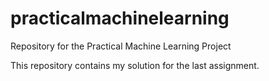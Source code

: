 # practicalmachinelearning
Repository for the Practical Machine Learning Project

This repository contains my solution for the last assignment.